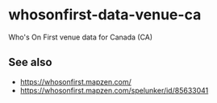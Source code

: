 # whosonfirst-data-venue-ca

Who's On First venue data for Canada (CA)

## See also

* https://whosonfirst.mapzen.com/
* https://whosonfirst.mapzen.com/spelunker/id/85633041
